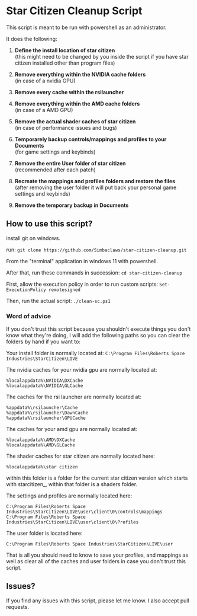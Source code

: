# Star Citizen Cleanup Script

This script is meant to be run with powershell as an administrator.

It does the following:

1. **Define the install location of star citizen**\
  (this might need to be changed by you inside the script if you have star citizen installed other than program files)

2. **Remove everything within the NVIDIA cache folders**\
  (in case of a nvidia GPU)

3. **Remove every cache within the rsilauncher**

4. **Remove everything within the AMD cache folders**\
  (in case of a AMD GPU)

5. **Remove the actual shader caches of star citizen**\
  (in case of performance issues and bugs)

6. **Temporarely backup controls/mappings and profiles to your Documents**\
  (for game settings and keybinds)

7. **Remove the entire User folder of star citizen**\
  (recommended after each patch)

8. **Recreate the mappings and profiles folders and restore the files**\
  (after removing the user folder it will put back your personal game settings and keybinds)

9. **Remove the temporary backup in Documents**

## How to use this script?

install git on windows.

run:
```git clone https://github.com/Simbaclaws/star-citizen-cleanup.git```

From the "terminal" application in windows 11 with powershell.

After that, run these commands in succession:
```cd star-citizen-cleanup```

First, allow the execution policy in order to run custom scripts:
```Set-ExecutionPolicy remotesigned```

Then, run the actual script:
```./clean-sc.ps1```


### Word of advice

If you don't trust this script because you shouldn't execute things you don't know what they're doing, I will add the following paths so you can clear the folders by hand if you want to:

Your install folder is normally located at:
```C:\Program Files\Roberts Space Industries\StarCitizen\LIVE```

The nvidia caches for your nvidia gpu are normally located at:
```
%localappdata%\NVIDIA\DXCache
%localappdata%\NVIDIA\GLCache
```

The caches for the rsi launcher are normally located at:
```
%appdata%\rsilauncher\Cache
%appdata%\rsilauncher\DawnCache
%appdata%\rsilauncher\GPUCache
```

The caches for your amd gpu are normally located at:
```
%localappdata%\AMD\DXCache
%localappdata%\AMD\GLCache
```

The shader caches for star citizen are normally located here:
```
%localappdata%\star citizen
```
within this folder is a folder for the current star citizen version which starts with starcitizen_, within that folder is a shaders folder.

The settings and profiles are normally located here:
```
C:\Program Files\Roberts Space Industries\StarCitizen\LIVE\user\client\0\controls\mappings
C:\Program Files\Roberts Space Industries\StarCitizen\LIVE\user\client\0\Profiles
```

The user folder is located here:
```
C:\Program Files\Roberts Space Industries\StarCitizen\LIVE\user
```

That is all you should need to know to save your profiles, and mappings as well as clear all of the caches and user folders in case you don't trust this script.

## Issues?

If you find any issues with this script, please let me know. I also accept pull requests.
